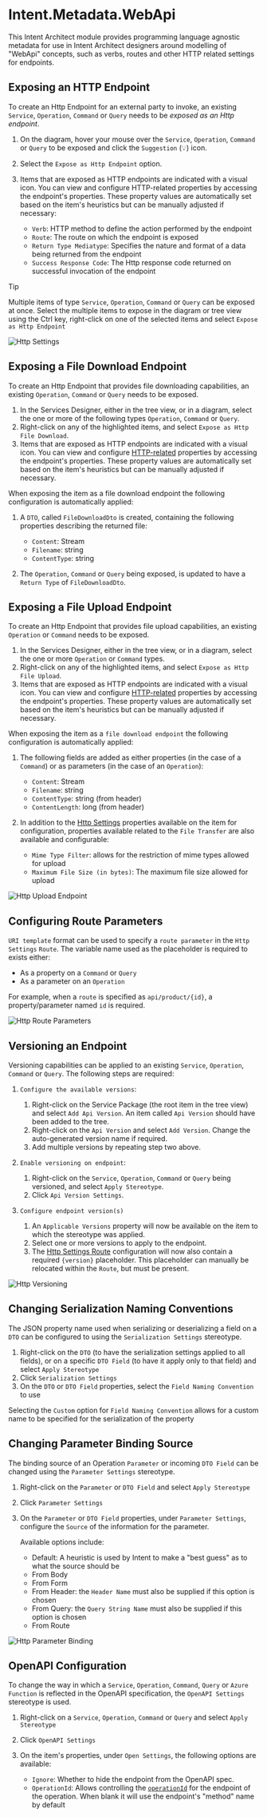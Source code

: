 # Intent.Metadata.WebApi

This Intent Architect module provides programming language agnostic metadata for use in Intent Architect designers around modelling of "WebApi" concepts, such as verbs, routes and other HTTP related settings for endpoints.

## Exposing an HTTP Endpoint

To create an Http Endpoint for an external party to invoke, an existing `Service`, `Operation`, `Command` or `Query` needs to be _exposed as an Http endpoint_.

1. On the diagram, hover your mouse over the `Service`, `Operation`, `Command` or `Query` to be exposed and click the `Suggestion` (:bulb:) icon.
2. Select the `Expose as Http Endpoint` option.
3. Items that are exposed as HTTP endpoints are indicated with a visual icon. You can view and configure HTTP-related properties by accessing the endpoint's properties. These property values are automatically set based on the item's heuristics but can be manually adjusted if necessary:

    - `Verb`: HTTP method to define the action performed by the endpoint
    - `Route`: The route on which the endpoint is exposed
    - `Return Type Mediatype`: Specifies the nature and format of a data being returned from the endpoint
    - `Success Response Code`: The Http response code returned on successful invocation of the endpoint

> [!TIP]
> Multiple items of type `Service`, `Operation`, `Command` or `Query` can be exposed at once. Select the multiple items to expose in the diagram or tree view using the Ctrl key, right-click on one of the selected items and select `Expose as Http Endpoint`

![Http Settings](docs/http-settings.png)

## Exposing a File Download Endpoint

To create an Http Endpoint that provides file downloading capabilities, an existing `Operation`, `Command` or `Query` needs to be exposed.

1. In the Services Designer, either in the tree view, or in a diagram, select the one or more of the following types `Operation`, `Command` or `Query`.
2. Right-click on any of the highlighted items, and select  `Expose as Http File Download`.
3. Items that are exposed as HTTP endpoints are indicated with a visual icon. You can view and configure [HTTP-related](#exposing-an-http-endpoint) properties by accessing the endpoint's properties. These property values are automatically set based on the item's heuristics but can be manually adjusted if necessary.

When exposing the item as a file download endpoint the following configuration is automatically applied:

1. A `DTO`, called `FileDownloadDto` is created, containing the following properties describing the returned file:

    - `Content`: Stream
    - `Filename`: string
    - `ContentType`: string

2. The `Operation`, `Command` or `Query` being exposed, is updated to have a `Return Type` of `FileDownloadDto`.

## Exposing a File Upload Endpoint

To create an Http Endpoint that provides file upload capabilities, an existing `Operation` or `Command` needs to be exposed.

1. In the Services Designer, either in the tree view, or in a diagram, select the one or more `Operation` or `Command` types.
2. Right-click on any of the highlighted items, and select  `Expose as Http File Upload`.
3. Items that are exposed as HTTP endpoints are indicated with a visual icon. You can view and configure [HTTP-related](#exposing-an-http-endpoint) properties by accessing the endpoint's properties. These property values are automatically set based on the item's heuristics but can be manually adjusted if necessary.

When exposing the item as a `file download endpoint` the following configuration is automatically applied:

1. The following fields are added as either properties (in the case of a `Command`) or as parameters (in the case of an `Operation`):

    - `Content`: Stream
    - `Filename`: string
    - `ContentType`: string (from header)
    - `ContentLength`: long (from header)

2. In addition to the [Http Settings](#exposing-an-http-endpoint) properties available on the item for configuration, properties available related to the `File Transfer` are also available and configurable:

    - `Mime Type Filter`: allows for the restriction of mime types allowed for upload
    - `Maximum File Size (in bytes)`: The maximum file size allowed for upload

![Http Upload Endpoint](docs/http-upload.png)

## Configuring Route Parameters

`URI template` format can be used to specify a `route parameter` in the `Http Settings` `Route`. The variable name used as the placeholder is required to exists either:

- As a property on a `Command` or `Query`
- As a parameter on an `Operation`

For example, when a `route` is specified as `api/product/{id}`, a property/parameter named `id` is required.

![Http Route Parameters](docs/http-route-parameter.png)

## Versioning an Endpoint

Versioning capabilities can be applied to an existing `Service`, `Operation`, `Command` or `Query`. The following steps are required:

1. `Configure the available versions`:

    1. Right-click on the Service Package (the root item in the tree view) and select `Add Api Version`. An item called `Api Version` should have been added to the tree.
    2. Right-click on the `Api Version` and select `Add Version`. Change the auto-generated version name if required.
    3. Add multiple versions by repeating step two above.

2. `Enable versioning on endpoint`:

    1. Right-click on the `Service`, `Operation`, `Command` or `Query` being versioned, and select `Apply Stereotype`.
    2. Click `Api Version Settings`.

3. `Configure endpoint version(s)`

    1. An `Applicable Versions` property will now be available on the item to which the stereotype was applied.
    2. Select one or more versions to apply to the endpoint.
    3. The [Http Settings Route](#exposing-an-http-endpoint) configuration will now also contain a required `{version}` placeholder. This placeholder can manually be relocated within the `Route`, but must be present.

![Http Versioning](docs/http-version.png)

## Changing Serialization Naming Conventions

The JSON property name used when serializing or deserializing a field on a `DTO` can be configured to using the `Serialization Settings` stereotype.

1. Right-click on the `DTO` (to have the serialization settings applied to all fields), or on a specific `DTO Field` (to have it apply only to that field) and select `Apply Stereotype`
2. Click `Serialization Settings`
3. On the `DTO` or `DTO Field` properties, select the `Field Naming Convention` to use

Selecting the `Custom` option for `Field Naming Convention` allows for a custom name to be specified for the serialization of the property

## Changing Parameter Binding Source

The binding source of an Operation `Parameter` or incoming `DTO Field` can be changed using the `Parameter Settings` stereotype.

1. Right-click on the `Parameter` or `DTO Field` and select `Apply Stereotype`
2. Click `Parameter Settings`
3. On the `Parameter` or `DTO Field` properties, under `Parameter Settings`, configure the `Source` of the information for the parameter.

    Available options include:
    - Default: A heuristic is used by Intent to make a "best guess" as to what the source should be
    - From Body
    - From Form
    - From Header: the `Header Name` must also be supplied if this option is chosen
    - From Query: the `Query String Name` must also be supplied if this option is chosen
    - From Route

![Http Parameter Binding](docs/http-param-binding.png)
[](#changing-parameter-binding-source)

## OpenAPI Configuration

To change the way in which a `Service`, `Operation`, `Command`, `Query` or `Azure Function` is reflected in the OpenAPI specification, the `OpenAPI Settings` stereotype is used.

1. Right-click on a `Service`, `Operation`, `Command` or `Query` and select `Apply Stereotype`
2. Click `OpenAPI Settings`
3. On the item's properties, under `Open Settings`, the following options are available:

    - `Ignore`: Whether to hide the endpoint from the OpenAPI spec.
    - `OperationId`: Allows controlling the [`operationId`](https://swagger.io/docs/specification/paths-and-operations/) for the endpoint of the operation. When blank it will use the endpoint's "method" name by default
